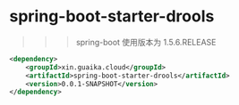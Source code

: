 # spring-boot-starter-drools
>>> spring-boot 使用版本为 1.5.6.RELEASE  

```xml
<dependency>
	<groupId>xin.guaika.cloud</groupId>
	<artifactId>spring-boot-starter-drools</artifactId>
	<version>0.0.1-SNAPSHOT</version>
</dependency>
```


